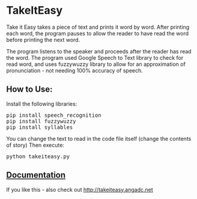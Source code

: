 # TakeItEasy
Take it Easy takes a piece of text and prints it word by word. After printing each word, the program pauses to allow the reader to have read the word before printing the next word.

The program listens to the speaker and proceeds after the reader has read the word. The program used Google Speech to Text library to check for read word, and uses fuzzywuzzy library to allow for an approximation of pronunciation - not needing 100% accuracy of speech.

<h2>How to Use:</h2>
Install the following libraries:

<pre>
pip install speech_recognition
pip install fuzzywuzzy
pip install syllables
</pre>

You can change the text to read in the code file itself (change the contents of story)
Then execute:
<pre>
python takeiteasy.py
</pre>

<h2><a href="https://docs.google.com/document/d/1xNYhjecGVpCT4bP0q_9w_f8CUdxNqdYEYsF8Y4fUrO0/edit?usp=sharing" target="_blank"> Documentation</a></h2>

If you like this - also check out http://takeiteasy.angadc.net
